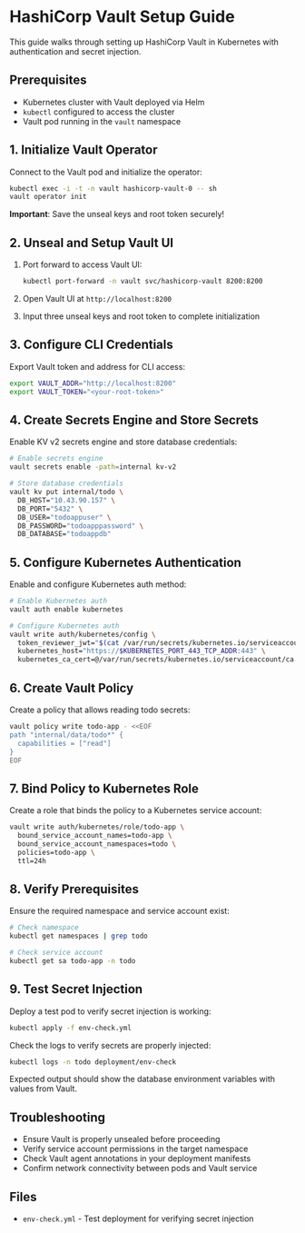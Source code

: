 # HashiCorp Vault Setup Guide

This guide walks through setting up HashiCorp Vault in Kubernetes with authentication and secret injection.

## Prerequisites

- Kubernetes cluster with Vault deployed via Helm
- `kubectl` configured to access the cluster
- Vault pod running in the `vault` namespace

## 1. Initialize Vault Operator

Connect to the Vault pod and initialize the operator:

```bash
kubectl exec -i -t -n vault hashicorp-vault-0 -- sh
vault operator init
```

**Important**: Save the unseal keys and root token securely!

## 2. Unseal and Setup Vault UI

1. Port forward to access Vault UI:
   ```bash
   kubectl port-forward -n vault svc/hashicorp-vault 8200:8200
   ```

2. Open Vault UI at `http://localhost:8200`
3. Input three unseal keys and root token to complete initialization

## 3. Configure CLI Credentials

Export Vault token and address for CLI access:

```bash
export VAULT_ADDR="http://localhost:8200"
export VAULT_TOKEN="<your-root-token>"
```

## 4. Create Secrets Engine and Store Secrets

Enable KV v2 secrets engine and store database credentials:

```bash
# Enable secrets engine
vault secrets enable -path=internal kv-v2

# Store database credentials
vault kv put internal/todo \
  DB_HOST="10.43.90.157" \
  DB_PORT="5432" \
  DB_USER="todoappuser" \
  DB_PASSWORD="todoapppassword" \
  DB_DATABASE="todoappdb"
```

## 5. Configure Kubernetes Authentication

Enable and configure Kubernetes auth method:

```bash
# Enable Kubernetes auth
vault auth enable kubernetes

# Configure Kubernetes auth
vault write auth/kubernetes/config \
  token_reviewer_jwt="$(cat /var/run/secrets/kubernetes.io/serviceaccount/token)" \
  kubernetes_host="https://$KUBERNETES_PORT_443_TCP_ADDR:443" \
  kubernetes_ca_cert=@/var/run/secrets/kubernetes.io/serviceaccount/ca.crt
```

## 6. Create Vault Policy

Create a policy that allows reading todo secrets:

```bash
vault policy write todo-app - <<EOF
path "internal/data/todo*" {
  capabilities = ["read"]
}
EOF
```

## 7. Bind Policy to Kubernetes Role

Create a role that binds the policy to a Kubernetes service account:

```bash
vault write auth/kubernetes/role/todo-app \
  bound_service_account_names=todo-app \
  bound_service_account_namespaces=todo \
  policies=todo-app \
  ttl=24h
```

## 8. Verify Prerequisites

Ensure the required namespace and service account exist:

```bash
# Check namespace
kubectl get namespaces | grep todo

# Check service account
kubectl get sa todo-app -n todo
```

## 9. Test Secret Injection

Deploy a test pod to verify secret injection is working:

```bash
kubectl apply -f env-check.yml
```

Check the logs to verify secrets are properly injected:

```bash
kubectl logs -n todo deployment/env-check
```

Expected output should show the database environment variables with values from Vault.

## Troubleshooting

- Ensure Vault is properly unsealed before proceeding
- Verify service account permissions in the target namespace
- Check Vault agent annotations in your deployment manifests
- Confirm network connectivity between pods and Vault service

## Files

- `env-check.yml` - Test deployment for verifying secret injection